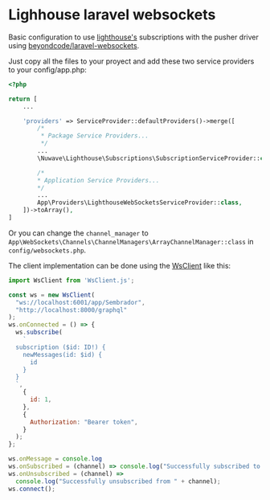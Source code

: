 # Lighhouse laravel websockets

Basic configuration to use [lighthouse's](https://github.com/nuwave/lighthouse) subscriptions with the pusher driver using [beyondcode/laravel-websockets](https://github.com/beyondcode/laravel-websockets).

Just copy all the files to your proyect and add these two service providers to your config/app.php:

```php
<?php

return [
    ...

    'providers' => ServiceProvider::defaultProviders()->merge([
        /*
         * Package Service Providers...
         */
        ...
        \Nuwave\Lighthouse\Subscriptions\SubscriptionServiceProvider::class,

        /*
        * Application Service Providers...
        */
        ...
        App\Providers\LighthouseWebSocketsServiceProvider::class,
    ])->toArray(),
]
```

Or you can change the `channel_manager` to `App\WebSockets\Channels\ChannelManagers\ArrayChannelManager::class` in `config/websockets.php`.

The client implementation can be done using the [WsClient](resources/js/WsClient.js) like this:

```js
import WsClient from 'WsClient.js';

const ws = new WsClient(
  "ws://localhost:6001/app/Sembrador",
  "http://localhost:8000/graphql"
);
ws.onConnected = () => {
  ws.subscribe(
    `
  subscription ($id: ID!) {
    newMessages(id: $id) {
      id
    }
  }
  `,
    {
      id: 1,
    },
    {
      Authorization: "Bearer token",
    }
  );
};

ws.onMessage = console.log
ws.onSubscribed = (channel) => console.log("Successfully subscribed to " + channel);
ws.onUnsubscribed = (channel) =>
  console.log("Successfully unsubscribed from " + channel);
ws.connect();

```